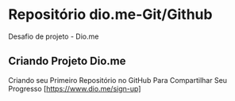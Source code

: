 # Repositório dio.me-Git/Github
Desafio de projeto - Dio.me

## Criando Projeto Dio.me 
Criando seu Primeiro Repositório no GitHub Para Compartilhar Seu Progresso [https://www.dio.me/sign-up]

